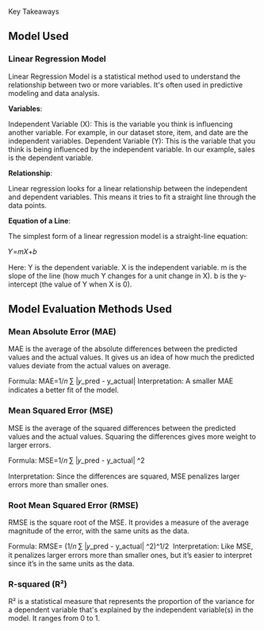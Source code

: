 Key Takeaways

<h2>Model Used</h2>
<h3>Linear Regression Model</h3>
 <p>Linear Regression Model is a statistical method used to understand the relationship between two or more variables. It's often used in predictive modeling and data analysis. 
 
<strong>Variables</strong>:

Independent Variable (X): This is the variable you think is influencing another variable. For example, in our dataset store, item, and date are the independent variables.
Dependent Variable (Y): This is the variable that you think is being influenced by the independent variable. In our example, sales is the dependent variable.

<strong>Relationship</strong>:

Linear regression looks for a linear relationship between the independent and dependent variables. This means it tries to fit a straight line through the data points.

<strong>Equation of a Line</strong>:

The simplest form of a linear regression model is a straight-line equation:

𝑌=𝑚𝑋+𝑏

Here:
Y is the dependent variable.
X is the independent variable.
m is the slope of the line (how much Y changes for a unit change in X).
b is the y-intercept (the value of Y when X is 0).

<h2>Model Evaluation Methods Used</h2>
<h3>Mean Absolute Error (MAE)</h3>
MAE is the average of the absolute differences between the predicted values and the actual values. It gives us an idea of how much the predicted values deviate from the actual values on average.

Formula:
MAE=1/𝑛 ∑ |𝑦_pred - y_actual|
Interpretation:
A smaller MAE indicates a better fit of the model.

<h3>Mean Squared Error (MSE)</h3>
MSE is the average of the squared differences between the predicted values and the actual values. Squaring the differences gives more weight to larger errors.

Formula:
MSE=1/𝑛 ∑ |𝑦_pred - y_actual| ^2
 
Interpretation:
Since the differences are squared, MSE penalizes larger errors more than smaller ones.

<h3>Root Mean Squared Error (RMSE)</h3>
RMSE is the square root of the MSE. It provides a measure of the average magnitude of the error, with the same units as the data.

Formula:
RMSE= (1/𝑛 ∑ |𝑦_pred - y_actual| ^2)^1/2
​
Interpretation:
Like MSE, it penalizes larger errors more than smaller ones, but it’s easier to interpret since it’s in the same units as the data.

<h3>R-squared (R²)</h3>
R² is a statistical measure that represents the proportion of the variance for a dependent variable that's explained by the independent variable(s) in the model. It ranges from 0 to 1.



